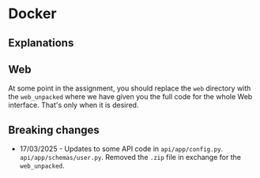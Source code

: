 # Docker

## Explanations

## Web

At some point in the assignment, you should replace the `web` directory with the `web_unpacked` where we have given you the full code for the whole Web interface.
That's only when it is desired.

## Breaking changes

- 17/03/2025 - Updates to some API code in `api/app/config.py`. `api/app/schemas/user.py`. Removed the `.zip` file in exchange for the `web_unpacked`.  
